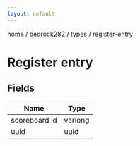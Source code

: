 ```yaml
---
layout: default
---
```


[home](/)  /  [bedrock282](/protocol/bedrock282)  /  [types](/protocol/bedrock282/types)  /  register-entry

# Register entry

## Fields

Name | Type
---|---
scoreboard id | varlong
uuid | uuid

